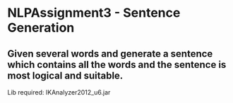 # NLPAssignment3 - Sentence Generation
## Given several words and generate a sentence which contains all the words and the sentence is most logical and suitable.

Lib required: IKAnalyzer2012_u6.jar
